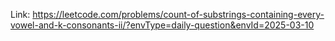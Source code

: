 Link: https://leetcode.com/problems/count-of-substrings-containing-every-vowel-and-k-consonants-ii/?envType=daily-question&envId=2025-03-10